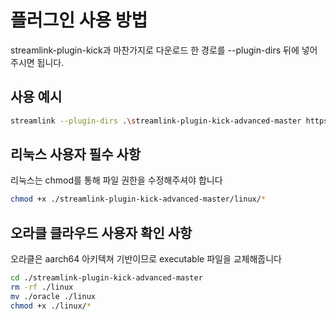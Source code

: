 # 플러그인 사용 방법

streamlink-plugin-kick과 마찬가지로 다운로드 한 경로를 --plugin-dirs 뒤에 넣어주시면 됩니다.

## 사용 예시
```bash
streamlink --plugin-dirs .\streamlink-plugin-kick-advanced-master https://kick.com/blahblah best -o output.mp4
```

## 리눅스 사용자 필수 사항
리눅스는 chmod를 통해 파일 권한을 수정해주셔야 합니다 
```bash
chmod +x ./streamlink-plugin-kick-advanced-master/linux/*
```

## 오라클 클라우드 사용자 확인 사항
오라클은 aarch64 아키텍쳐 기반이므로 executable 파일을 교체해줍니다
```bash
cd ./streamlink-plugin-kick-advanced-master
rm -rf ./linux
mv ./oracle ./linux
chmod +x ./linux/*
```
